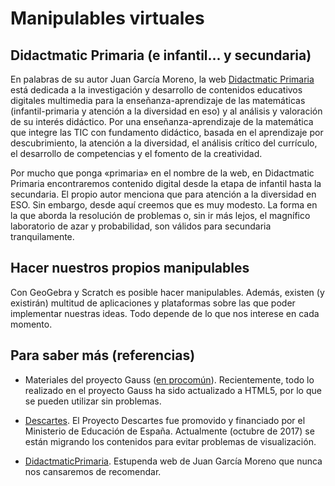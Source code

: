 # Manipulables virtuales

## Didactmatic Primaria \(e infantil... y secundaria\)

En palabras de su autor Juan García Moreno, la web [Didactmatic Primaria](http://www.didactmaticprimaria.com/) está dedicada a la investigación y desarrollo de contenidos educativos digitales multimedia para la enseñanza-aprendizaje de las matemáticas \(infantil-primaria y atención a la diversidad en eso\) y al análisis y valoración de su interés didáctico. Por una enseñanza-aprendizaje de la matemática que integre las TIC con fundamento didáctico, basada en el aprendizaje por descubrimiento, la atención a la diversidad, el análisis crítico del currículo, el desarrollo de competencias y el fomento de la creatividad.

Por mucho que ponga «primaria» en el nombre de la web, en Didactmatic Primaria encontraremos contenido digital desde la etapa de infantil hasta la secundaria. El propio autor menciona que para atención a la diversidad en ESO. Sin embargo, desde aquí creemos que es muy modesto. La forma en la que aborda la resolución de problemas o, sin ir más lejos, el magnífico laboratorio de azar y probabilidad, son válidos para secundaria tranquilamente.

## Hacer nuestros propios manipulables

Con GeoGebra y Scratch es posible hacer manipulables. Además, existen \(y existirán\) multitud de aplicaciones y plataformas sobre las que poder implementar nuestras ideas. Todo depende de lo que nos interese en cada momento.

## Para saber más \(referencias\)

* Materiales del proyecto Gauss \([en procomún](https://procomun.educalab.es/es/ode-search?sort=publicationDate-DESC&query=ProyectoGauss&f[0]=type%3A%22ODE%22&type=LEARNING_RESOURCE "en procomún")\). Recientemente, todo lo realizado en el proyecto Gauss ha sido actualizado a HTML5, por lo que se pueden utilizar sin problemas.

* [Descartes](http://recursostic.educacion.es/descartes/web/DescartesWeb2.0/descripcionWeb2.0.html). El Proyecto Descartes fue promovido y financiado por el Ministerio de Educación de España. Actualmente \(octubre de 2017\) se están migrando los contenidos para evitar problemas de visualización.

* [DidactmaticPrimaria](http://www.didactmaticprimaria.com/). Estupenda web de Juan García Moreno que nunca nos cansaremos de recomendar.



